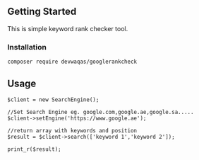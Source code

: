 
<!-- GETTING STARTED -->
## Getting Started

This is simple keyword rank checker tool.

<!-- Installation -->
### Installation

    composer require devwaqas/googlerankcheck
    
    
    
## Usage

```
$client = new SearchEngine();

//Set Search Engine eg. google.com,google.ae,google.sa.....
$client->setEngine('https://www.google.ae');

//return array with keywords and position
$result = $client->search(['keyword 1','keyword 2']);

print_r($result);


```

